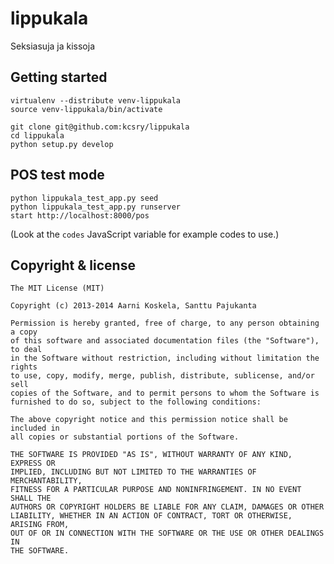 lippukala
=========

Seksiasuja ja kissoja


Getting started
---------------

    virtualenv --distribute venv-lippukala
    source venv-lippukala/bin/activate

    git clone git@github.com:kcsry/lippukala
    cd lippukala
    python setup.py develop


POS test mode
-------------

	python lippukala_test_app.py seed
	python lippukala_test_app.py runserver
	start http://localhost:8000/pos

(Look at the `codes` JavaScript variable for example codes to use.)


Copyright & license
-------------------

    The MIT License (MIT)

    Copyright (c) 2013-2014 Aarni Koskela, Santtu Pajukanta

    Permission is hereby granted, free of charge, to any person obtaining a copy
    of this software and associated documentation files (the "Software"), to deal
    in the Software without restriction, including without limitation the rights
    to use, copy, modify, merge, publish, distribute, sublicense, and/or sell
    copies of the Software, and to permit persons to whom the Software is
    furnished to do so, subject to the following conditions:

    The above copyright notice and this permission notice shall be included in
    all copies or substantial portions of the Software.

    THE SOFTWARE IS PROVIDED "AS IS", WITHOUT WARRANTY OF ANY KIND, EXPRESS OR
    IMPLIED, INCLUDING BUT NOT LIMITED TO THE WARRANTIES OF MERCHANTABILITY,
    FITNESS FOR A PARTICULAR PURPOSE AND NONINFRINGEMENT. IN NO EVENT SHALL THE
    AUTHORS OR COPYRIGHT HOLDERS BE LIABLE FOR ANY CLAIM, DAMAGES OR OTHER
    LIABILITY, WHETHER IN AN ACTION OF CONTRACT, TORT OR OTHERWISE, ARISING FROM,
    OUT OF OR IN CONNECTION WITH THE SOFTWARE OR THE USE OR OTHER DEALINGS IN
    THE SOFTWARE.
